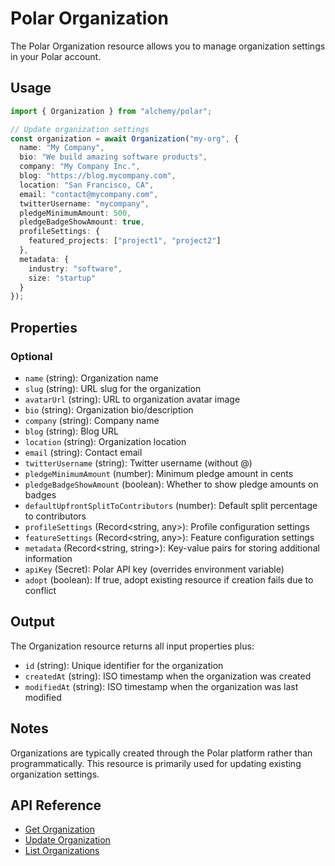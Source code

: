 # Polar Organization

The Polar Organization resource allows you to manage organization settings in your Polar account.

## Usage

```typescript
import { Organization } from "alchemy/polar";

// Update organization settings
const organization = await Organization("my-org", {
  name: "My Company",
  bio: "We build amazing software products",
  company: "My Company Inc.",
  blog: "https://blog.mycompany.com",
  location: "San Francisco, CA",
  email: "contact@mycompany.com",
  twitterUsername: "mycompany",
  pledgeMinimumAmount: 500,
  pledgeBadgeShowAmount: true,
  profileSettings: {
    featured_projects: ["project1", "project2"]
  },
  metadata: {
    industry: "software",
    size: "startup"
  }
});
```

## Properties

### Optional

- `name` (string): Organization name
- `slug` (string): URL slug for the organization
- `avatarUrl` (string): URL to organization avatar image
- `bio` (string): Organization bio/description
- `company` (string): Company name
- `blog` (string): Blog URL
- `location` (string): Organization location
- `email` (string): Contact email
- `twitterUsername` (string): Twitter username (without @)
- `pledgeMinimumAmount` (number): Minimum pledge amount in cents
- `pledgeBadgeShowAmount` (boolean): Whether to show pledge amounts on badges
- `defaultUpfrontSplitToContributors` (number): Default split percentage to contributors
- `profileSettings` (Record<string, any>): Profile configuration settings
- `featureSettings` (Record<string, any>): Feature configuration settings
- `metadata` (Record<string, string>): Key-value pairs for storing additional information
- `apiKey` (Secret): Polar API key (overrides environment variable)
- `adopt` (boolean): If true, adopt existing resource if creation fails due to conflict

## Output

The Organization resource returns all input properties plus:

- `id` (string): Unique identifier for the organization
- `createdAt` (string): ISO timestamp when the organization was created
- `modifiedAt` (string): ISO timestamp when the organization was last modified

## Notes

Organizations are typically created through the Polar platform rather than programmatically. This resource is primarily used for updating existing organization settings.

## API Reference

- [Get Organization](https://docs.polar.sh/api-reference/organizations/get)
- [Update Organization](https://docs.polar.sh/api-reference/organizations/update)
- [List Organizations](https://docs.polar.sh/api-reference/organizations/list)
